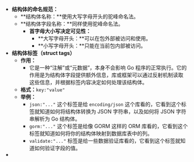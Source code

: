 - **结构体的命名规范：**
	- **结构体名称：**使用大写字母开头的驼峰命名法。
	- **结构体字段名称：**同样使用驼峰命名法。
		- **首字母大小写决定可见性：**
			- **大写字母开头：**可以在包外部被访问和使用。
			- **小写字母开头：**只能在当前包内部被访问。
- **结构体标签（struct tags）**
	- **作用：**
		- 它是一种“注解”或“元数据”，本身不会影响 Go 程序的正常执行。它的作用是为结构体字段提供额外信息，库或框架可以通过反射机制读取这些信息，并根据标签内容决定如何处理该结构体。
	- **格式：**`key:"value"`
	- **举例：**
		- `json:"..."` 这个标签是给 `encoding/json` 这个库看的，它看到这个标签就知道如何将结构体转换为 JSON 字符串，以及如何将 JSON 字符串解析为 Go 结构体。
		- `gorm:"..."` 这个标签是给像 GORM 这样的 ORM 库看的，它看到这个标签就知道如何将你的结构体映射到数据库表中的列。
		- `validate:"..."` 标签是给一些数据验证库看的，它看到这个标签就知道如何验证字段的值。
-